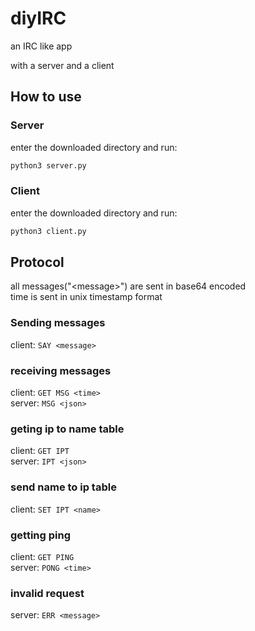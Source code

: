 # diyIRC

an IRC like app

with a server and a client

## How to use

### Server

enter the downloaded directory and run:

```bash
python3 server.py
```

### Client

enter the downloaded directory and run:

```bash
python3 client.py
```

## Protocol

all messages("\<message>") are sent in base64 encoded  
time is sent in unix timestamp format

### Sending messages

client: `SAY <message>`

### receiving messages

client: `GET MSG <time>`  
server: `MSG <json>`

### geting ip to name table

client: `GET IPT`  
server: `IPT <json>`

### send name to ip table

client: `SET IPT <name>`

### getting ping

client: `GET PING`  
server: `PONG <time>`

### invalid request

server: `ERR <message>`
